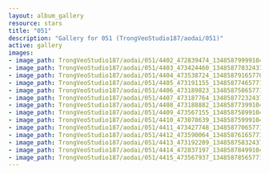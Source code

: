 ```yaml
---
layout: album_gallery
resource: stars
title: "051"
description: "Gallery for 051 (TrongVeoStudio187/aodai/051)"
active: gallery
images:
- image_path: TrongVeoStudio187/aodai/051/4402_472839474_1348587999910420_5845523642231898464_n.jpg
- image_path: TrongVeoStudio187/aodai/051/4403_473424460_1348587703243783_5466089932707706827_n.jpg
- image_path: TrongVeoStudio187/aodai/051/4404_473538724_1348587916577095_845710440943920458_n.jpg
- image_path: TrongVeoStudio187/aodai/051/4405_473191155_1348587746577112_5916400604976982202_n.jpg
- image_path: TrongVeoStudio187/aodai/051/4406_473189823_1348587586577128_2761505062282414661_n.jpg
- image_path: TrongVeoStudio187/aodai/051/4407_473187764_1348587723243781_1187115266419586174_n.jpg
- image_path: TrongVeoStudio187/aodai/051/4408_473188882_1348587739910446_2196846460370249293_n.jpg
- image_path: TrongVeoStudio187/aodai/051/4409_473567155_1348587589910461_3432583930384188131_n.jpg
- image_path: TrongVeoStudio187/aodai/051/4410_473078639_1348587599910460_7713649121857301678_n.jpg
- image_path: TrongVeoStudio187/aodai/051/4411_473427748_1348587706577116_967555230030295228_n.jpg
- image_path: TrongVeoStudio187/aodai/051/4412_473590064_1348587616577125_5272429305644045146_n.jpg
- image_path: TrongVeoStudio187/aodai/051/4413_473192209_1348587583243795_2121350280609339168_n.jpg
- image_path: TrongVeoStudio187/aodai/051/4414_472837197_1348587849910435_1395683196380697103_n.jpg
- image_path: TrongVeoStudio187/aodai/051/4415_473567937_1348587856577101_6647163364911494815_n.jpg
---
```

